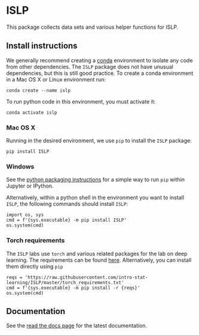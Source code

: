 # ISLP

This package collects data sets and various helper functions
for ISLP.

## Install instructions

We generally recommend creating a [conda](https://anaconda.org) environment to isolate any code
from other dependencies. The `ISLP` package does not have unusual dependencies, but this is still
good practice. To create a conda environment in a Mac OS X or Linux environment run:

```{python}
conda create --name islp
```

To run python code in this environment, you must activate it:

```{python}
conda activate islp
```

### Mac OS X

Running in the desired environment, we use `pip` to install the `ISLP` package:

```{python}
pip install ISLP
```

### Windows

See the [python packaging instructions](https://packaging.python.org/en/latest/tutorials/installing-packages/#ensure-you-can-run-pip-from-the-command-line) for a simple way to run `pip` within
Jupyter or IPython.

Alternatively, within a python shell in the environment you want to install `ISLP`, the following commands should install `ISLP`:

```{python}
import os, sys
cmd = f'{sys.executable} -m pip install ISLP'
os.system(cmd)
```

### Torch requirements

The `ISLP` labs use `torch` and various related packages for the lab on deep learning. The requirements
can be found [here](torch_requirements.txt). Alternatively, you can install them directly using `pip`

```{python}
reqs = 'https://raw.githubusercontent.com/intro-stat-learning/ISLP/master/torch_requirements.txt'
cmd = f'{sys.executable} -m pip install -r {reqs}'
os.system(cmd)
```

## Documentation

See the [read the docs page](https://islp.readthedocs.io/en/latest/models.html) for the latest documentation.



